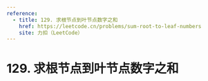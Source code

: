```yaml
---
reference:
  - title: 129. 求根节点到叶节点数字之和
    href: https://leetcode.cn/problems/sum-root-to-leaf-numbers
    site: 力扣（LeetCode）
---
```


# 129. 求根节点到叶节点数字之和

<!--@include: ./problems/129.md-->
